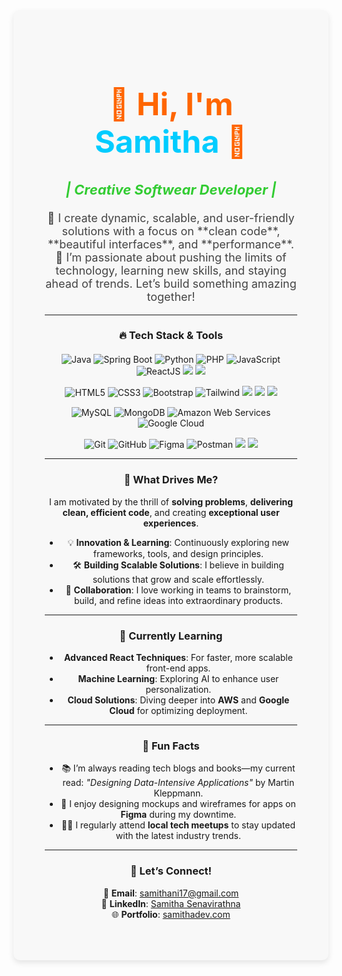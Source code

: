 <div align="center" style="background-color:#f8f8f8; padding: 50px; border-radius: 10px; max-width: 900px; box-shadow: 0 4px 10px rgba(0, 0, 0, 0.1);">

<h1 style="color:#ff6600; font-size: 50px; font-weight: 700;">👋 Hi, I'm <span style="color:#00ccff;">Samitha</span> 🚀</h1>

<h3 style="color:#33cc33; font-style: italic; font-size: 22px;"> | Creative Softwear Developer | </h3>

<p style="color: #444; font-size: 18px; margin-top: 20px;">  
    🌟 I create dynamic, scalable, and user-friendly solutions with a focus on **clean code**, **beautiful interfaces**, and **performance**.<br>
    🚀 I’m passionate about pushing the limits of technology, learning new skills, and staying ahead of trends. Let’s build something amazing together!
</p>

---

### 🔥 **Tech Stack & Tools**
<div style="display: flex; flex-wrap: wrap; justify-content: center; gap: 15px; margin-top: 20px;">


<div style="text-align: center;">
    <img src="https://img.shields.io/badge/java-%23ED8B00.svg?style=for-the-badge&logo=openjdk&logoColor=white" alt="Java">
    <img src="https://img.shields.io/badge/springboot-%236DB33F.svg?style=for-the-badge&logo=spring&logoColor=white" alt="Spring Boot">
    <img src="https://img.shields.io/badge/python-%233776AB.svg?style=for-the-badge&logo=python&logoColor=white" alt="Python">
    <img src="https://img.shields.io/badge/php-%23777BB4.svg?style=for-the-badge&logo=php&logoColor=white" alt="PHP">
    <img src="https://img.shields.io/badge/javascript-%23323330.svg?style=for-the-badge&logo=javascript&logoColor=%23F7DF1E" alt="JavaScript">
    <img src="https://img.shields.io/badge/react-%2361DAFB.svg?style=for-the-badge&logo=react&logoColor=black" alt="ReactJS">
    <img src="https://img.shields.io/badge/chart.js-F5788D.svg?style=for-the-badge&logo=chart.js&logoColor=white">
    <img src ="https://img.shields.io/badge/express.js-%23404d59.svg?style=for-the-badge&logo=express&logoColor=%2361DAFB">
</div>

<!-- Frontend Tools -->
<div style="text-align: center;">
    <img src="https://img.shields.io/badge/html5-%23E34F26.svg?style=for-the-badge&logo=html5&logoColor=white" alt="HTML5">
    <img src="https://img.shields.io/badge/css3-%231572B6.svg?style=for-the-badge&logo=css3&logoColor=white" alt="CSS3">
    <img src="https://img.shields.io/badge/bootstrap-%237952B3.svg?style=for-the-badge&logo=bootstrap&logoColor=white" alt="Bootstrap">
    <img src="https://img.shields.io/badge/tailwindcss-%2338B2AC.svg?style=for-the-badge&logo=tailwind-css&logoColor=white" alt="Tailwind">
    <img src ="https://img.shields.io/badge/angular-%23DD0031.svg?style=for-the-badge&logo=angular&logoColor=white">
    <img src ="https://img.shields.io/badge/javafx-%23FF0000.svg?style=for-the-badge&logo=javafx&logoColor=white">
    <img src ="https://img.shields.io/badge/jquery-%230769AD.svg?style=for-the-badge&logo=jquery&logoColor=white">
    
</div>

<!-- Databases & Cloud -->
<div style="text-align: center;">
    <img src="https://img.shields.io/badge/mysql-%234479A1.svg?style=for-the-badge&logo=mysql&logoColor=white" alt="MySQL">
    <img src="https://img.shields.io/badge/mongodb-%234ea94b.svg?style=for-the-badge&logo=mongodb&logoColor=white" alt="MongoDB">
    <img src="https://img.shields.io/badge/AWS-%23FF9900.svg?style=for-the-badge&logo=amazon-aws&logoColor=white" alt="Amazon Web Services">
    <img src="https://img.shields.io/badge/Google_Cloud-%234285F4.svg?style=for-the-badge&logo=google-cloud&logoColor=white" alt="Google Cloud">
  
</div>


<div style="text-align: center;">
    <img src="https://img.shields.io/badge/git-%23F05033.svg?style=for-the-badge&logo=git&logoColor=white" alt="Git">
    <img src="https://img.shields.io/badge/github-%23121011.svg?style=for-the-badge&logo=github&logoColor=white" alt="GitHub">
    <img src="https://img.shields.io/badge/figma-%23F24E1E.svg?style=for-the-badge&logo=figma&logoColor=white" alt="Figma">
    <img src="https://img.shields.io/badge/postman-%23FF6C37.svg?style=for-the-badge&logo=postman&logoColor=white" alt="Postman">
    <img src ="https://img.shields.io/badge/-Stackoverflow-FE7A16?style=for-the-badge&logo=stack-overflow&logoColor=white">
    <img src= "https://img.shields.io/badge/typescript-%23007ACC.svg?style=for-the-badge&logo=typescript&logoColor=white">
   
    
</div>
</div>

---

### 🧠 **What Drives Me?**

I am motivated by the thrill of **solving problems**, **delivering clean, efficient code**, and creating **exceptional user experiences**. 

- 💡 **Innovation & Learning**: Continuously exploring new frameworks, tools, and design principles.
- 🛠 **Building Scalable Solutions**: I believe in building solutions that grow and scale effortlessly.
- 🤝 **Collaboration**: I love working in teams to brainstorm, build, and refine ideas into extraordinary products.

---

### 🌱 **Currently Learning**
- **Advanced React Techniques**: For faster, more scalable front-end apps.
- **Machine Learning**: Exploring AI to enhance user personalization.
- **Cloud Solutions**: Diving deeper into **AWS** and **Google Cloud** for optimizing deployment.

---

### 🌟 **Fun Facts**
- 📚 I’m always reading tech blogs and books—my current read: *"Designing Data-Intensive Applications"* by Martin Kleppmann.
- 🎨 I enjoy designing mockups and wireframes for apps on **Figma** during my downtime.
- 🧑‍💻 I regularly attend **local tech meetups** to stay updated with the latest industry trends.

---

### 💬 **Let’s Connect!**

💬 **Email**: [samithani17@gmail.com](mailto:samithani17@gmail.com)  
🔗 **LinkedIn**: [Samitha Senavirathna](https://www.linkedin.com/in/samitha-senavirathna-b748b52b5/)  
🌐 **Portfolio**: [samithadev.com](https://www.samithadev.com)  



</div>
